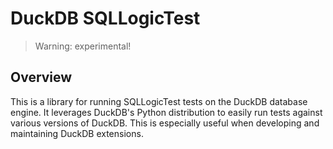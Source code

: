 # DuckDB SQLLogicTest

> Warning: experimental!

## Overview

This is a library for running SQLLogicTest tests on the DuckDB database engine. It leverages DuckDB's Python distribution to easily run tests against various versions of DuckDB. This is especially useful when developing and maintaining DuckDB extensions.